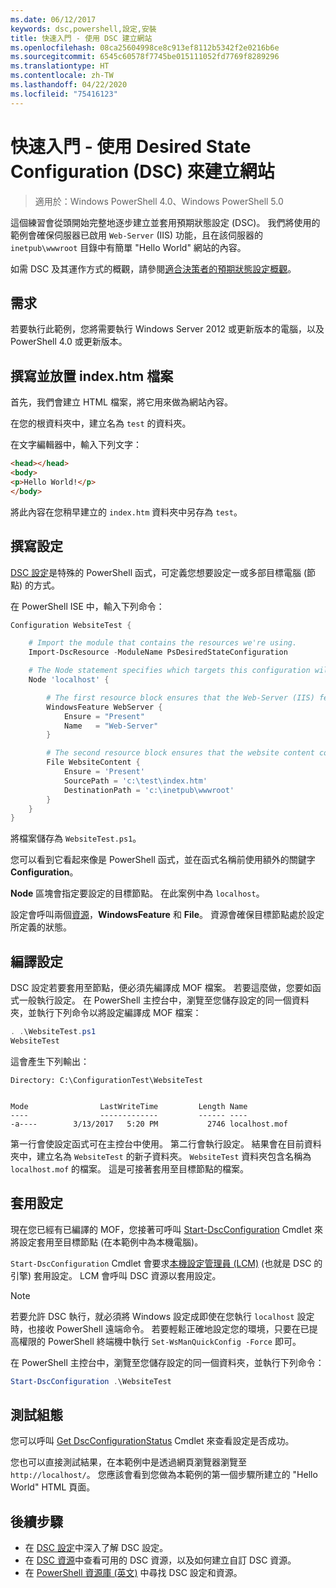 ```yaml
---
ms.date: 06/12/2017
keywords: dsc,powershell,設定,安裝
title: 快速入門 - 使用 DSC 建立網站
ms.openlocfilehash: 08ca25604998ce8c913ef8112b5342f2e0216b6e
ms.sourcegitcommit: 6545c60578f7745be015111052fd7769f8289296
ms.translationtype: HT
ms.contentlocale: zh-TW
ms.lasthandoff: 04/22/2020
ms.locfileid: "75416123"
---
```

# <a name="quickstart---create-a-website-with-desired-state-configuration-dsc"></a>快速入門 - 使用 Desired State Configuration (DSC) 來建立網站

> 適用於：Windows PowerShell 4.0、Windows PowerShell 5.0

這個練習會從頭開始完整地逐步建立並套用預期狀態設定 (DSC)。
我們將使用的範例會確保伺服器已啟用 `Web-Server` (IIS) 功能，且在該伺服器的 `inetpub\wwwroot` 目錄中有簡單 "Hello World" 網站的內容。

如需 DSC 及其運作方式的概觀，請參閱[適合決策者的預期狀態設定概觀](../overview/decisionMaker.md)。

## <a name="requirements"></a>需求

若要執行此範例，您將需要執行 Windows Server 2012 或更新版本的電腦，以及 PowerShell 4.0 或更新版本。

## <a name="write-and-place-the-indexhtm-file"></a>撰寫並放置 index.htm 檔案

首先，我們會建立 HTML 檔案，將它用來做為網站內容。

在您的根資料夾中，建立名為 `test` 的資料夾。

在文字編輯器中，輸入下列文字：

```html
<head></head>
<body>
<p>Hello World!</p>
</body>
```

將此內容在您稍早建立的 `index.htm` 資料夾中另存為 `test`。

## <a name="write-the-configuration"></a>撰寫設定

[DSC 設定](../configurations/configurations.md)是特殊的 PowerShell 函式，可定義您想要設定一或多部目標電腦 (節點) 的方式。

在 PowerShell ISE 中，輸入下列命令：

```powershell
Configuration WebsiteTest {

    # Import the module that contains the resources we're using.
    Import-DscResource -ModuleName PsDesiredStateConfiguration

    # The Node statement specifies which targets this configuration will be applied to.
    Node 'localhost' {

        # The first resource block ensures that the Web-Server (IIS) feature is enabled.
        WindowsFeature WebServer {
            Ensure = "Present"
            Name   = "Web-Server"
        }

        # The second resource block ensures that the website content copied to the website root folder.
        File WebsiteContent {
            Ensure = 'Present'
            SourcePath = 'c:\test\index.htm'
            DestinationPath = 'c:\inetpub\wwwroot'
        }
    }
}
```

將檔案儲存為 `WebsiteTest.ps1`。

您可以看到它看起來像是 PowerShell 函式，並在函式名稱前使用額外的關鍵字 **Configuration**。

**Node** 區塊會指定要設定的目標節點。 在此案例中為 `localhost`。

設定會呼叫兩個[資源](../resources/resources.md)，**WindowsFeature** 和 **File**。
資源會確保目標節點處於設定所定義的狀態。

## <a name="compile-the-configuration"></a>編譯設定

DSC 設定若要套用至節點，便必須先編譯成 MOF 檔案。
若要這麼做，您要如函式一般執行設定。
在 PowerShell 主控台中，瀏覽至您儲存設定的同一個資料夾，並執行下列命令以將設定編譯成 MOF 檔案：

```powershell
. .\WebsiteTest.ps1
WebsiteTest
```

這會產生下列輸出：

```
Directory: C:\ConfigurationTest\WebsiteTest


Mode                LastWriteTime         Length Name
----                -------------         ------ ----
-a----        3/13/2017   5:20 PM           2746 localhost.mof
```

第一行會使設定函式可在主控台中使用。
第二行會執行設定。
結果會在目前資料夾中，建立名為 `WebsiteTest` 的新子資料夾。
`WebsiteTest` 資料夾包含名稱為 `localhost.mof` 的檔案。
這是可接著套用至目標節點的檔案。

## <a name="apply-the-configuration"></a>套用設定

現在您已經有已編譯的 MOF，您接著可呼叫 [Start-DscConfiguration](/powershell/module/psdesiredstateconfiguration/start-dscconfiguration) Cmdlet 來將設定套用至目標節點 (在本範例中為本機電腦)。

`Start-DscConfiguration` Cmdlet 會要求[本機設定管理員 (LCM)](../managing-nodes/metaConfig.md) (也就是 DSC 的引擎) 套用設定。
LCM 會呼叫 DSC 資源以套用設定。

> [!NOTE]
> 若要允許 DSC 執行，就必須將 Windows 設定成即使在您執行 `localhost` 設定時，也接收 PowerShell 遠端命令。 若要輕鬆正確地設定您的環境，只要在已提高權限的 PowerShell 終端機中執行 `Set-WsManQuickConfig -Force` 即可。

在 PowerShell 主控台中，瀏覽至您儲存設定的同一個資料夾，並執行下列命令：

```powershell
Start-DscConfiguration .\WebsiteTest
```

## <a name="test-the-configuration"></a>測試組態

您可以呼叫 [Get DscConfigurationStatus](/powershell/module/psdesiredstateconfiguration/get-dscconfigurationstatus) Cmdlet 來查看設定是否成功。

您也可以直接測試結果，在本範例中是透過網頁瀏覽器瀏覽至 `http://localhost/`。
您應該會看到您做為本範例的第一個步驟所建立的 "Hello World" HTML 頁面。

## <a name="next-steps"></a>後續步驟

- 在 [DSC 設定](../configurations/configurations.md)中深入了解 DSC 設定。
- 在 [DSC 資源](../resources/resources.md)中查看可用的 DSC 資源，以及如何建立自訂 DSC 資源。
- 在 [PowerShell 資源庫 (英文)](https://www.powershellgallery.com/) 中尋找 DSC 設定和資源。
